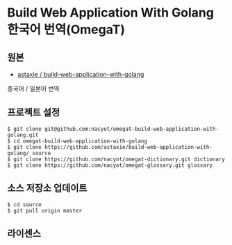 # Build Web Application With Golang 한국어 번역(OmegaT)

## 원본

* [astaxie / build-web-application-with-golang]([https://github.com/astaxie/build-web-application-with-golang)

중국어 / 일본어 번역

## 프로젝트 설정

```
$ git clone git@github.com:nacyot/omegat-build-web-application-with-golang.git
$ cd omegat-build-web-application-with-golang
$ git clone https://github.com/astaxie/build-web-application-with-golang/ source
$ git clone https://github.com/nacyot/omegat-dictionary.git dictionary
$ git clone https://github.com/nacyot/omegat-glossary.git glossary
```

## 소스 저장소 업데이트

```
$ cd source
$ git pull origin master
```

## 라이센스
